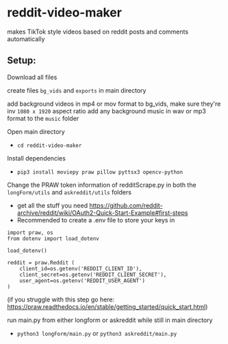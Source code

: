 # reddit-video-maker
makes TikTok style videos based on reddit posts and comments automatically 

## Setup:

Download all files

create files `bg_vids` and `exports` in main directory

add background videos in mp4 or mov format to bg_vids, make sure they're inv `1080 x 1920` aspect ratio
add any background music in wav or mp3 format to the `music` folder

Open main directory

 - `cd reddit-video-maker`

Install dependencies

 - `pip3 install moviepy praw pillow pyttsx3 opencv-python`

Change the PRAW token information of redditScrape.py in both the `longForm/utils` and `askreddit/utils` folders

 - get all the stuff you need https://github.com/reddit-archive/reddit/wiki/OAuth2-Quick-Start-Example#first-steps
 - Recommended to create a .env file to store your keys in
``` 
import praw, os
from dotenv import load_dotenv

load_dotenv()

reddit = praw.Reddit (
    client_id=os.getenv('REDDIT_CLIENT_ID'),
    client_secret=os.getenv('REDDIT_CLIENT_SECRET'),
    user_agent=os.getenv('REDDIT_USER_AGENT')
) 
```

(if you struggle with this step go here: https://praw.readthedocs.io/en/stable/getting_started/quick_start.html)

run main.py from either longform or askreddit while still in main directory

 - `python3 longForm/main.py` or `python3 askreddit/main.py`
